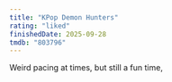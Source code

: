 ```yaml
---
title: "KPop Demon Hunters"
rating: "liked"
finishedDate: 2025-09-28
tmdb: "803796"
---
```


Weird pacing at times, but still a fun time,
